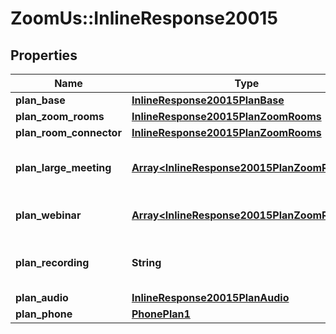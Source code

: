 # ZoomUs::InlineResponse20015

## Properties
Name | Type | Description | Notes
------------ | ------------- | ------------- | -------------
**plan_base** | [**InlineResponse20015PlanBase**](InlineResponse20015PlanBase.md) |  | [optional] 
**plan_zoom_rooms** | [**InlineResponse20015PlanZoomRooms**](InlineResponse20015PlanZoomRooms.md) |  | [optional] 
**plan_room_connector** | [**InlineResponse20015PlanZoomRooms**](InlineResponse20015PlanZoomRooms.md) |  | [optional] 
**plan_large_meeting** | [**Array&lt;InlineResponse20015PlanZoomRooms&gt;**](InlineResponse20015PlanZoomRooms.md) | Additional large meeting Plans. | [optional] 
**plan_webinar** | [**Array&lt;InlineResponse20015PlanZoomRooms&gt;**](InlineResponse20015PlanZoomRooms.md) | Additional webinar plans. | [optional] 
**plan_recording** | **String** | Additional cloud recording plan. | [optional] 
**plan_audio** | [**InlineResponse20015PlanAudio**](InlineResponse20015PlanAudio.md) |  | [optional] 
**plan_phone** | [**PhonePlan1**](PhonePlan1.md) |  | [optional] 


